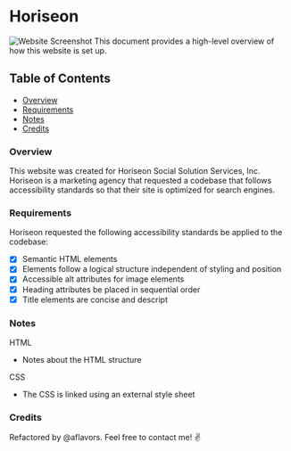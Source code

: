 # Horiseon
![Website Screenshot](readme-assets/1.png)
This document provides a high-level overview of how this website is set up.
## Table of Contents
- [Overview](#Overview)
- [Requirements](#Requirements)
- [Notes](#Notes)
- [Credits](#Credits)

### Overview
This website was created for Horiseon Social Solution Services, Inc. Horiseon is a marketing agency that requested a codebase that follows accessibility standards so that their site is optimized for search engines.

### Requirements
Horiseon requested the following accessibility standards be applied to the codebase:
- [x] Semantic HTML elements
- [x] Elements follow a logical structure independent of styling and position
- [x] Accessible alt attributes for image elements
- [x] Heading attributes be placed in sequential order
- [x] Title elements are concise and descript

### Notes
HTML
- Notes about the HTML structure

CSS
- The CSS is linked using an external style sheet

### Credits
Refactored by @aflavors. Feel free to contact me! :v: